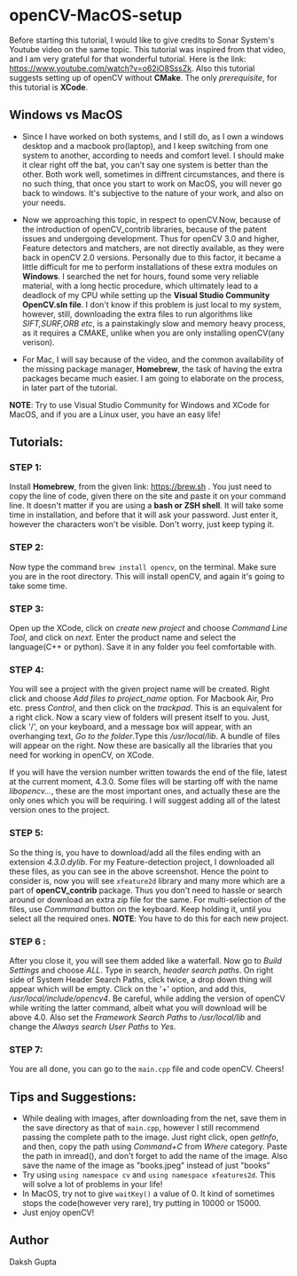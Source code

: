 # openCV-MacOS-setup

Before starting this tutorial, I would like to give credits to Sonar System's Youtube video on the same topic. This tutorial was inspired from that video, and I am very grateful for that wonderful tutorial. Here is the link: https://www.youtube.com/watch?v=o62iO8SssZk. Also this tutorial suggests setting up of openCV without **CMake**. The only *prerequisite*, for this tutorial is **XCode**.


## Windows vs MacOS

- Since I have worked on both systems, and I still do, as I own a windows desktop and a macbook pro(laptop), and I keep switching from one system to another, according to needs and comfort level. I should make it clear right off the bat, you can't say one system is better than the other. Both work well, sometimes in diffrent circumstances, and there is no such thing, that once you start to work on MacOS, you will never go back to windows. It's subjective to the nature of your work, and also on your needs.

- Now we approaching this topic, in respect to openCV.Now, because of the introduction of openCV_contrib libraries, because of the patent issues and undergoing development. Thus for openCV 3.0 and higher, Feature detectors and matchers, are not directly available, as they were back in openCV 2.0 versions. Personally due to this factor, it became a little difficult for me to perform installations of these extra modules on **Windows**. I searched the net for hours, found some very reliable material, with a long hectic procedure, which ultimately lead to a deadlock of my CPU while setting up the **Visual Studio Community OpenCV.sln file**. I don't know if this problem is just local to my system, however, still, downloading the extra files to run algorithms like *SIFT,SURF,ORB etc*, is a painstakingly slow and memory heavy process, as it requires a CMAKE, unlike when you are only installing openCV(any verison).

- For Mac, I will say because of the video, and the common availability of the missing package manager, **Homebrew**, the task of having the extra packages became much easier. I am going to elaborate on the process, in later part of the tutorial.

**NOTE**: Try to use Visual Studio Community for Windows and XCode for MacOS, and if you are a Linux user, you have an easy life!


## Tutorials:

### STEP 1:
Install **Homebrew**, from the given link: https://brew.sh . You just need to copy the line of code, given there on the site and paste it on your command line. It doesn't matter if you are using a **bash or ZSH shell**. It will take some time in installation, and before that it will ask your password. Just enter it, however the characters won't be visible. Don't worry, just keep typing it.


### STEP 2:
Now type the command ``` brew install opencv ```, on the terminal. Make sure you are in the root directory. This will install openCV, and again it's going to take some time.

### STEP 3:
Open up the XCode, click on *create new project* and choose *Command Line Tool*, and click on *next*. Enter the product name and select the language(C++ or python). Save it in any folder you feel comfortable with.

### STEP 4:
You will see a project with the given project name will be created. Right click and choose *Add files to project_name* option. For Macbook Air, Pro etc. press *Control*, and then click on the *trackpad*. This is an equivalent for a right click. Now a scary view of folders will present itself to you. Just, click '/', on your keyboard, and a message box will appear, with an overhanging text, *Go to the folder*.Type this */usr/local/lib*. A bundle of files will appear on the right. Now these are basically all the libraries that you need for working in openCV, on XCode. 

If you will have the version number written towards the end of the file, latest at the current moment, 4.3.0. Some files will be starting off with the name *libopencv...*, these are the most important ones, and actually these are the only ones which you will be requiring. I will suggest adding all of the latest version ones to the project. 

### STEP 5:
So the thing is, you have to download/add all the files ending with an extension *4.3.0.dylib*. For my Feature-detection project, I downloaded all these files, as you can see in the above screenshot. Hence the point to consider is, now you will see ```xfeature2d``` library and many more which are a part of **openCV_contrib** package. Thus you don't need to hassle or search around or download an extra zip file for the same. For multi-selection of the files, use *Commmand* button on the keyboard. Keep holding it, until you select all the required ones.
**NOTE**: You have to do this for each new project.

### STEP 6 :
After you close it, you will see them added like a waterfall. Now go to *Build Settings* and choose *ALL*. Type in search, *header search paths*. On right side of System Header Search Paths, click twice, a drop down thing will appear which will be empty. Click on the '+' option, and add this, */usr/local/include/opencv4*. Be careful, while adding the version of openCV while writing the latter command, albeit what you will download will be above 4.0. Also set the *Framework Search Paths* to */usr/local/lib* and change the *Always search User Paths* to *Yes*.

### STEP 7:
You are all done, you can go to the ```main.cpp``` file and code openCV. Cheers!


## Tips and Suggestions:
- While dealing with images, after downloading from the net, save them in the save directory as that of ```main.cpp```, however I still recommend passing the complete path to the image. Just right click, open *getInfo*, and then, copy the path using *Command+C* from *Where* category. Paste the path in imread(), and don't forget to add the name of the image. Also save the name of the image as "books.jpeg" instead of just "books"
- Try using ```using namespace cv``` and ```using namespace xfeatures2d```. This will solve a lot of problems in your life!
- In MacOS, try not to give ```waitKey()``` a value of 0. It kind of sometimes stops the code(however very rare), try putting in 10000 or 15000.
- Just enjoy openCV!

## Author
Daksh Gupta

